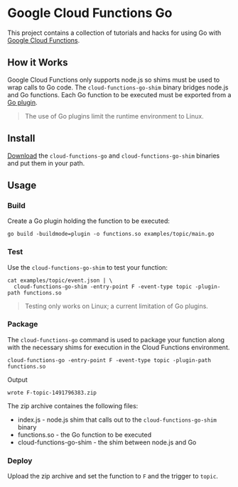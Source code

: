 # Google Cloud Functions Go 

This project contains a collection of tutorials and hacks for using Go with [Google Cloud Functions](https://cloud.google.com/functions). 

## How it Works

Google Cloud Functions only supports node.js so shims must be used to wrap calls to Go code. The `cloud-functions-go-shim` binary bridges node.js and Go functions. Each Go function to be executed must be exported from a [Go plugin](https://golang.org/pkg/plugin/).

> The use of Go plugins limit the runtime environment to Linux.

## Install

[Download](https://github.com/kelseyhightower/google-cloud-functions-go/releases) the `cloud-functions-go` and `cloud-functions-go-shim` binaries and put them in your path.

## Usage

### Build

Create a Go plugin holding the function to be executed:

```
go build -buildmode=plugin -o functions.so examples/topic/main.go
```

### Test

Use the `cloud-functions-go-shim` to test your function:

```
cat examples/topic/event.json | \
  cloud-functions-go-shim -entry-point F -event-type topic -plugin-path functions.so 
```

> Testing only works on Linux; a current limitation of Go plugins.

### Package

The `cloud-functions-go` command is used to package your function along with the necessary shims for execution in the Cloud Functions environment. 

```
cloud-functions-go -entry-point F -event-type topic -plugin-path functions.so
```

Output

```
wrote F-topic-1491796383.zip
```

The zip archive containes the following files:

* index.js - node.js shim that calls out to the `cloud-functions-go-shim` binary
* functions.so - the Go function to be executed
* cloud-functions-go-shim - the shim between node.js and Go 

### Deploy

Upload the zip archive and set the function to `F` and the trigger to `topic`.
